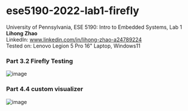 # ese5190-2022-lab1-firefly
  University of Pennsylvania, ESE 5190: Intro to Embedded Systems, Lab 1  
  **Lihong Zhao**  
  LinkedIn: www.linkedin.com/in/lihong-zhao-a24789224  
  Tested on: Lenovo Legion 5 Pro 16" Laptop, Windows11  
### Part 3.2 Firefly Testing
![image](https://github.com/lihzhao14/ese5190-2022-lab1-firefly/blob/main/3.2.gif)
### Part 4.4 custom visualizer
![image](https://github.com/lihzhao14/ese5190-2022-lab1-firefly/blob/main/4.4.gif)
